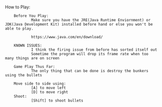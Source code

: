 How to Play:

        Before You Play:
                Make sure you have the JRE(Java Runtime Enviornment) or JDK(Java Development Kit) installed before hand or else you won't be able to play.
                
                https://www.java.com/en/download/
        
        KNOWN ISSUES:
                I think the firing issue from before has sorted itself out
                Sometime the program will drop its frame rate when too many things are on screen
       
        Game Play Thus Far:
                The only thing that can be done is destroy the bunkers using the bullets

        Move side to side using: 
                [A] to move left
                [D] to move right
        Shoot:
                [Shift] to shoot bullets
